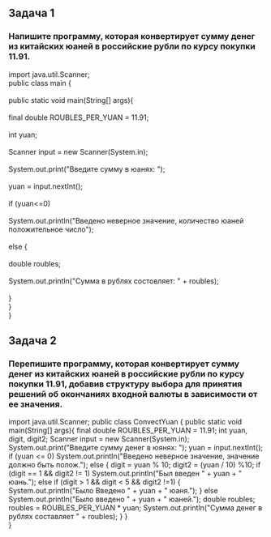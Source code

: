## Задача 1 ##
### Напишите программу, которая конвертирует сумму денег из китайских юаней в российские рубли по курсу покупки 11.91. ###
import java.util.Scanner; <br>
public class main {<br>
    <br>public static void main(String[] args){<br>
        <br>final double ROUBLES_PER_YUAN = 11.91;<br>
        <br>int yuan;<br>
        <br>Scanner input = new Scanner(System.in);<br>
        <br>System.out.print("Введите сумму в юанях: ");<br>
        <br>yuan = input.nextInt();<br>
        <br>if (yuan<=0)<br>
            <br>System.out.println("Введено неверное значение, количество юаней положительное число");<br>
        <br>else {<br>
            <br>double roubles;<br>
            <br>System.out.println("Сумма в рублях состовляет: " + roubles);<br>
        <br>}
    <br>}
<br>}


## Задача 2 ##
### Перепишите программу, которая конвертирует сумму денег из китайских юаней в российские рубли по курсу покупки 11.91, добавив структуру выбора для принятия решений об окончаниях входной валюты в зависимости от ее значения. ### 
import java.util.Scanner;
public class ConvectYuan {
    public static void main(String[] args){
        final double ROUBLES_PER_YUAN = 11.91;
        int yuan, digit, digit2;
        Scanner input = new Scanner(System.in);
        System.out.print("Введите сумму денег в юянях: ");
        yuan = input.nextInt();
        if (yuan <= 0)
            System.out.println("Введено неверное значение, значение должно быть полож.");
        else {
            digit = yuan % 10;
            digit2 = (yuan / 10) %10;
            if (digit == 1 && digit2 != 1)
                System.out.println("Был введен " + yuan + " юань.");
            else if (digit > 1 && digit < 5 && digit2 !=1) {
                System.out.println("Было Введено " + yuan + " юаня.");
            } else
                System.out.println("Было введено " + yuan + " юаней.");
            double roubles;
            roubles = ROUBLES_PER_YUAN * yuan;
            System.out.println("Сумма денег в рублях составляет " + roubles);
        }
    }
<br>}<br>
